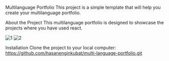 Multilanguage Portfolio
This project is a simple template that will help you create your multilanguage portfolio.

About the Project
This multilanguage portfolio is designed to showcase the projects where you have used react.

![1](https://github.com/hasanenginkubat/multi-language-portfolio/assets/116746591/9b6ca982-cc6f-4c40-9db3-17241e8868dd)
![2](https://github.com/hasanenginkubat/multi-language-portfolio/assets/116746591/6a475937-1c9b-4293-9efa-0857d024760c)

Installation
Clone the project to your local computer: https://github.com/hasanenginkubat/multi-language-portfolio.git

